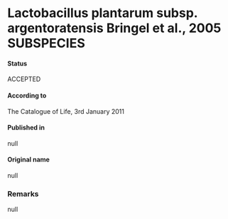 # Lactobacillus plantarum subsp. argentoratensis Bringel et al., 2005 SUBSPECIES

#### Status
ACCEPTED

#### According to
The Catalogue of Life, 3rd January 2011

#### Published in
null

#### Original name
null

### Remarks
null